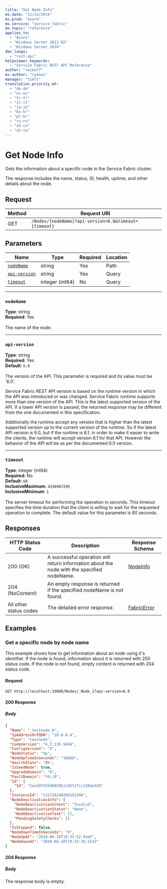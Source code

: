 ```yaml
---
title: "Get Node Info"
ms.date: "11/23/2019"
ms.prod: "azure"
ms.service: "service-fabric"
ms.topic: "reference"
applies_to: 
  - "Azure"
  - "Windows Server 2012 R2"
  - "Windows Server 2016"
dev_langs: 
  - "rest-api"
helpviewer_keywords: 
  - "Service Fabric REST API Reference"
author: "rwike77"
ms.author: "ryanwi"
manager: "timlt"
translation.priority.mt: 
  - "de-de"
  - "es-es"
  - "fr-fr"
  - "it-it"
  - "ja-jp"
  - "ko-kr"
  - "pt-br"
  - "ru-ru"
  - "zh-cn"
  - "zh-tw"
---
```

# Get Node Info
Gets the information about a specific node in the Service Fabric cluster.

The response includes the name, status, ID, health, uptime, and other details about the node.

## Request
| Method | Request URI |
| ------ | ----------- |
| GET | `/Nodes/{nodeName}?api-version=6.0&timeout={timeout}` |


## Parameters
| Name | Type | Required | Location |
| --- | --- | --- | --- |
| [`nodeName`](#nodename) | string | Yes | Path |
| [`api-version`](#api-version) | string | Yes | Query |
| [`timeout`](#timeout) | integer (int64) | No | Query |

____
### `nodeName`
__Type__: string <br/>
__Required__: Yes<br/>
<br/>
The name of the node.

____
### `api-version`
__Type__: string <br/>
__Required__: Yes<br/>
__Default__: `6.0` <br/>
<br/>
The version of the API. This parameter is required and its value must be '6.0'.

Service Fabric REST API version is based on the runtime version in which the API was introduced or was changed. Service Fabric runtime supports more than one version of the API. This is the latest supported version of the API. If a lower API version is passed, the returned response may be different from the one documented in this specification.

Additionally the runtime accept any version that is higher than the latest supported version up to the current version of the runtime. So if the latest API version is 6.0, but if the runtime is 6.1, in order to make it easier to write the clients, the runtime will accept version 6.1 for that API. However the behavior of the API will be as per the documented 6.0 version.


____
### `timeout`
__Type__: integer (int64) <br/>
__Required__: No<br/>
__Default__: `60` <br/>
__InclusiveMaximum__: `4294967295` <br/>
__InclusiveMinimum__: `1` <br/>
<br/>
The server timeout for performing the operation in seconds. This timeout specifies the time duration that the client is willing to wait for the requested operation to complete. The default value for this parameter is 60 seconds.

## Responses

| HTTP Status Code | Description | Response Schema |
| --- | --- | --- |
| 200 (OK) | A successful operation will return information about the node with the specified nodeName.<br/> | [NodeInfo](sfclient-model-nodeinfo.md) |
| 204 (NoContent) | An empty response is returned if the specified nodeName is not found.<br/> |  |
| All other status codes | The detailed error response.<br/> | [FabricError](sfclient-model-fabricerror.md) |

## Examples

### Get a specific node by node name

This example shows how to get information about an node using it's identifier. If the node is found, information about it is returned with 200 status code. If the node is not found, empty content is returned with 204 status code.

#### Request
```
GET http://localhost:19080/Nodes/_Node_1?api-version=6.0
```

#### 200 Response
##### Body
```json
{
  "Name": "_testnode_0",
  "IpAddressOrFQDN": "10.0.0.4",
  "Type": "testnode",
  "CodeVersion": "6.3.139.9494",
  "ConfigVersion": "5",
  "NodeStatus": "Up",
  "NodeUpTimeInSeconds": "18688",
  "HealthState": "Ok",
  "IsSeedNode": true,
  "UpgradeDomain": "0",
  "FaultDomain": "fd:/0",
  "Id": {
    "Id": "2acb9f55540659b1c95f27cc128ab326"
  },
  "InstanceId": "131738240209152398",
  "NodeDeactivationInfo": {
    "NodeDeactivationIntent": "Invalid",
    "NodeDeactivationStatus": "None",
    "NodeDeactivationTask": [],
    "PendingSafetyChecks": []
  },
  "IsStopped": false,
  "NodeDownTimeInSeconds": "0",
  "NodeUpAt": "2018-06-18T19:33:52.944Z",
  "NodeDownAt": "2018-06-18T19:33:39.514Z"
}
```


#### 204 Response
##### Body
The response body is empty.